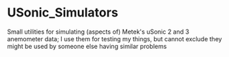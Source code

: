 # USonic_Simulators
Small utilities for simulating (aspects of) Metek's uSonic 2 and 3 anemometer data; I use them for testing my things, but cannot exclude they might be used by someone else having similar problems

